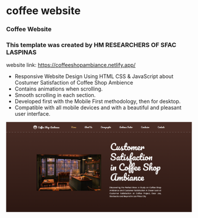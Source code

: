 # coffee website
### Coffee Website

### This template was created by HM RESEARCHERS OF SFAC LASPINAS
website link: https://coffeeshopambiance.netlify.app/
- Responsive Website Design Using HTML CSS & JavaScript about Costumer Satisfaction of Coffee Shop Ambience
- Contains animations when scrolling.
- Smooth scrolling in each section.
- Developed first with the Mobile First methodology, then for desktop.
- Compatible with all mobile devices and with a beautiful and pleasant user interface.

![preview img](/preview1.png)
